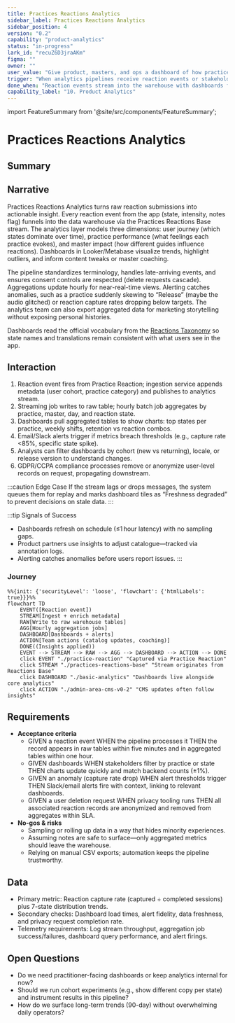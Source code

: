 ```yaml
---
title: Practices Reactions Analytics
sidebar_label: Practices Reactions Analytics
sidebar_position: 4
version: "0.2"
capability: "product-analytics"
status: "in-progress"
lark_id: "recuZ6D3jraAKm"
figma: ""
owner: ""
user_value: "Give product, masters, and ops a dashboard of how practices make people feel."
trigger: "When analytics pipelines receive reaction events or stakeholders open dashboards."
done_when: "Reaction events stream into the warehouse with dashboards for user, practice, and master insights."
capability_label: "10. Product Analytics"
---
```


import FeatureSummary from '@site/src/components/FeatureSummary';

# Practices Reactions Analytics

## Summary

<FeatureSummary />

## Narrative
Practices Reactions Analytics turns raw reaction submissions into actionable insight. Every reaction event from the app (state, intensity, notes flag) funnels into the data warehouse via the Practices Reactions Base stream. The analytics layer models three dimensions: user journey (which states dominate over time), practice performance (what feelings each practice evokes), and master impact (how different guides influence reactions). Dashboards in Looker/Metabase visualize trends, highlight outliers, and inform content tweaks or master coaching.

The pipeline standardizes terminology, handles late-arriving events, and ensures consent controls are respected (delete requests cascade). Aggregations update hourly for near-real-time views. Alerting catches anomalies, such as a practice suddenly skewing to “Release” (maybe the audio glitched) or reaction capture rates dropping below targets. The analytics team can also export aggregated data for marketing storytelling without exposing personal histories.

Dashboards read the official vocabulary from the [Reactions Taxonomy](/docs/wiki/reactions/) so state names and translations remain consistent with what users see in the app.

## Interaction
1. Reaction event fires from Practice Reaction; ingestion service appends metadata (user cohort, practice category) and publishes to analytics stream.
2. Streaming job writes to raw table; hourly batch job aggregates by practice, master, day, and reaction state.
3. Dashboards pull aggregated tables to show charts: top states per practice, weekly shifts, retention vs reaction combos.
4. Email/Slack alerts trigger if metrics breach thresholds (e.g., capture rate &lt;85%, specific state spike).
5. Analysts can filter dashboards by cohort (new vs returning), locale, or release version to understand changes.
6. GDPR/CCPA compliance processes remove or anonymize user-level records on request, propagating downstream.

:::caution Edge Case
If the stream lags or drops messages, the system queues them for replay and marks dashboard tiles as “Freshness degraded” to prevent decisions on stale data.
:::

:::tip Signals of Success
- Dashboards refresh on schedule (≤1 hour latency) with no sampling gaps.
- Product partners use insights to adjust catalogue—tracked via annotation logs.
- Alerting catches anomalies before users report issues.
:::

### Journey

```mermaid
%%{init: {'securityLevel': 'loose', 'flowchart': {'htmlLabels': true}}}%%
flowchart TD
    EVENT([Reaction event])
    STREAM[Ingest + enrich metadata]
    RAW[Write to raw warehouse tables]
    AGG[Hourly aggregation jobs]
    DASHBOARD[Dashboards + alerts]
    ACTION[Team actions (catalog updates, coaching)]
    DONE((Insights applied))
    EVENT --> STREAM --> RAW --> AGG --> DASHBOARD --> ACTION --> DONE
    click EVENT "./practice-reaction" "Captured via Practice Reaction"
    click STREAM "./practices-reactions-base" "Stream originates from Reactions Base"
    click DASHBOARD "./basic-analytics" "Dashboards live alongside core analytics"
    click ACTION "./admin-area-cms-v0-2" "CMS updates often follow insights"
```

## Requirements
- **Acceptance criteria**
  - GIVEN a reaction event WHEN the pipeline processes it THEN the record appears in raw tables within five minutes and in aggregated tables within one hour.
  - GIVEN dashboards WHEN stakeholders filter by practice or state THEN charts update quickly and match backend counts (±1%).
  - GIVEN an anomaly (capture rate drop) WHEN alert thresholds trigger THEN Slack/email alerts fire with context, linking to relevant dashboards.
  - GIVEN a user deletion request WHEN privacy tooling runs THEN all associated reaction records are anonymized and removed from aggregates within SLA.
- **No-gos & risks**
  - Sampling or rolling up data in a way that hides minority experiences.
  - Assuming notes are safe to surface—only aggregated metrics should leave the warehouse.
  - Relying on manual CSV exports; automation keeps the pipeline trustworthy.

## Data
- Primary metric: Reaction capture rate (captured ÷ completed sessions) plus 7-state distribution trends.
- Secondary checks: Dashboard load times, alert fidelity, data freshness, and privacy request completion rate.
- Telemetry requirements: Log stream throughput, aggregation job success/failures, dashboard query performance, and alert firings.

## Open Questions
- Do we need practitioner-facing dashboards or keep analytics internal for now?
- Should we run cohort experiments (e.g., show different copy per state) and instrument results in this pipeline?
- How do we surface long-term trends (90-day) without overwhelming daily operators?
